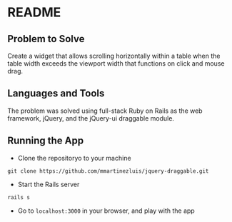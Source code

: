 # README

## Problem to Solve
Create a widget that allows scrolling horizontally within a table when the table width exceeds the viewport width that functions on click and mouse drag.


## Languages and Tools
The problem was solved using full-stack Ruby on Rails as the web framework, jQuery, and the jQuery-ui draggable module.

## Running the App
* Clone the repositoryo to your machine
```
git clone https://github.com/mmartinezluis/jquery-draggable.git
```
* Start the Rails server
```
rails s
```
* Go to `localhost:3000` in your browser, and play with the app
<!-- This README would normally document whatever steps are necessary to get the
application up and running.

Things you may want to cover:

* Ruby version

* System dependencies

* Configuration

* Database creation

* Database initialization

* How to run the test suite

* Services (job queues, cache servers, search engines, etc.)

* Deployment instructions

* ... -->
